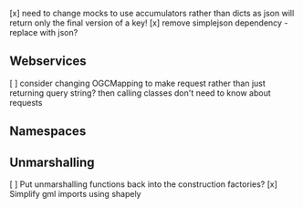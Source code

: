[x] need to change mocks to use accumulators rather than dicts as json will return only the final version of a key!
[x] remove simplejson dependency - replace with json?

## Webservices

[ ] consider changing OGCMapping to make request rather than just returning query string? then calling classes don't need to know about requests

## Namespaces


## Unmarshalling

[ ] Put unmarshalling functions back into the construction factories?
[x] Simplify gml imports using shapely
